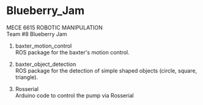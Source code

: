 # Blueberry_Jam
MECE 6615 ROBOTIC MANIPULATION <br/>
Team #8 Blueberry Jam

1. baxter_motion_control <br/>
ROS package for the baxter's motion control.

2. baxter_object_detection <br/>
ROS package for the detection of simple shaped objects (circle, square, triangle).

3. Rosserial <br/>
Arduino code to control the pump via Rosserial